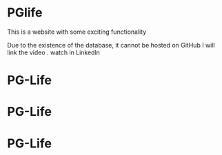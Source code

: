 # PGlife
This is a website with some exciting functionality 

Due to the existence of the database, it cannot be hosted on GitHub
I will link the video . watch in Linkedln
# PG-Life
# PG-Life
# PG-Life
